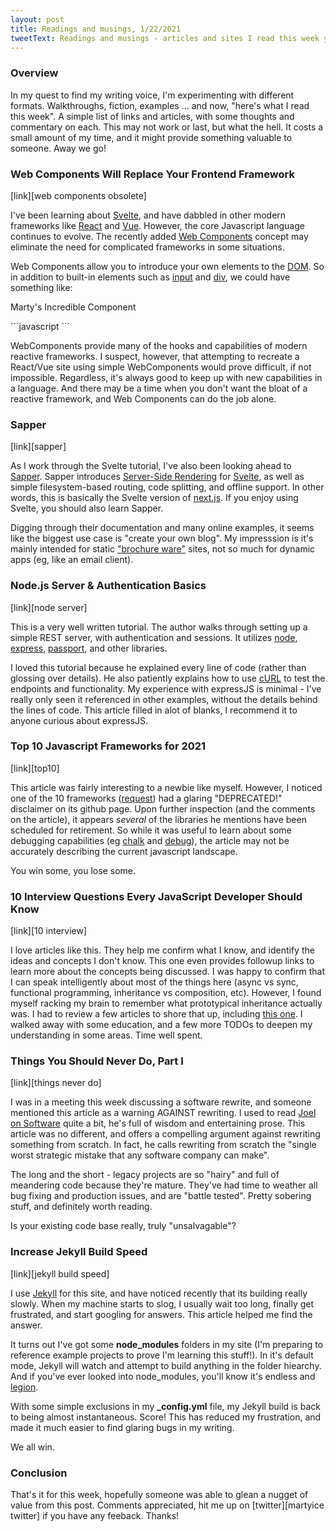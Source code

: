 ```yaml
---
layout: post
title: Readings and musings, 1/22/2021
tweetText: Readings and musings - articles and sites I read this week you might be interested in (1/22/2021)
---
```


<h3>Overview</h3>
In my quest to find my writing voice, I'm experimenting with different formats.  Walkthroughs, fiction, examples ... and now, "here's what I read this week".  A simple list of links and articles, with some thoughts and commentary on each.  This may not work or last, but what the hell.  It costs a small amount of my time, and it might provide something valuable to someone.  Away we go!

<h3>Web Components Will Replace Your Frontend Framework</h3>
[link][web components obsolete]

I've been learning about [Svelte][svelte], and have dabbled in other modern frameworks like [React][react] and [Vue][vue].  However, the core Javascript language continues to evolve.  The recently added [Web Components][web components] concept may eliminate the need for complicated frameworks in some situations.  

Web Components allow you to introduce your own elements to the [DOM][dom].  So in addition to built-in elements such as [input] and [div], we could have something like:

<p class="codeblock-label">Marty's Incredible Component</p>
```javascript
<MartysIncredibleComponent>
  <!-- Mind blowing things within -->
</MartysIncredibleComponent>
```

WebComponents provide many of the hooks and capabilities of modern reactive frameworks.  I suspect, however, that attempting to recreate a React/Vue site using simple WebComponents would prove difficult, if not impossible.  Regardless, it's always good to keep up with new capabilities in a language.  And there may be a time when you don't want the bloat of a reactive framework, and Web Components can do the job alone.

<h3>Sapper</h3>
[link][sapper]

As I work through the Svelte tutorial, I've also been looking ahead to [Sapper][sapper].  Sapper introduces [Server-Side Rendering][ssr] for [Svelte][svelte], as well as simple filesystem-based routing, code splitting, and offline support.  In other words, this is basically the Svelte version of [next.js][next].  If you enjoy using Svelte, you should also learn Sapper.  

Digging through their documentation and many online examples, it seems like the biggest use case is "create your own blog".  My impresssion is it's mainly intended for static ["brochure ware"][brochureware] sites, not so much for dynamic apps (eg, like an email client).

<h3>Node.js Server & Authentication Basics</h3>
[link][node server]

This is a very well written tutorial.  The author walks through setting up a simple REST server, with authentication and sessions.  It utilizes [node], [express], [passport], and other libraries.  

I loved this tutorial because he explained every line of code (rather than glossing over details).  He also patiently explains how to use [cURL][curl] to test the endpoints and functionality.  My experience with expressJS is minimal - I've really only seen it referenced in other examples, without the details behind the lines of code.  This article filled in alot of blanks, I recommend it to anyone curious about expressJS.

<h3>Top 10 Javascript Frameworks for 2021</h3>
[link][top10]

This article was fairly interesting to a newbie like myself.  However, I noticed one of the 10 frameworks ([request]) had a glaring "DEPRECATED!" disclaimer on its github page.  Upon further inspection (and the comments on the article), it appears *several* of the libraries he mentions have been scheduled for retirement.  So while it was useful to learn about some debugging capabilities (eg [chalk] and [debug]), the article may not be accurately describing the current javascript landscape.  

You win some, you lose some.

<h3>10 Interview Questions Every JavaScript Developer Should Know</h3>
[link][10 interview]

I love articles like this.  They help me confirm what I know, and identify the ideas and concepts I don't know.  This one even provides followup links to learn more about the concepts being discussed.  I was happy to confirm that I can speak intelligently about most of the things here (async vs sync, functional programming, inheritance vs composition, etc).  However, I found myself racking my brain to remember what prototypical inheritance actually was.  I had to review a few articles to shore that up, including [this one][classical vs prototypal].  I walked away with some education, and a few more TODOs to deepen my understanding in some areas.  Time well spent.

<h3>Things You Should Never Do, Part I</h3>
[link][things never do]

I was in a meeting this week discussing a software rewrite, and someone mentioned this article as a warning AGAINST rewriting.  I used to read [Joel on Software][joel] quite a bit, he's full of wisdom and entertaining prose.  This article was no different, and offers a compelling argument against rewriting something from scratch.  In fact, he calls rewriting from scratch the "single worst strategic mistake that any software company can make".  

The long and the short - legacy projects are so "hairy" and full of meandering code because they're mature.  They've had time to weather all bug fixing and production issues, and are "battle tested".  Pretty sobering stuff, and definitely worth reading.  

Is your existing code base really, truly "unsalvagable"?

<h3>Increase Jekyll Build Speed</h3>
[link][jekyll build speed]

I use [Jekyll][jekyll] for this site, and have noticed recently that its building really slowly.  When my machine starts to slog, I usually wait too long, finally get frustrated, and start googling for answers.  This article helped me find the answer.  

It turns out I've got some **node_modules** folders in my site (I'm preparing to reference example projects to prove I'm learning this stuff!).  In it's default mode, Jekyll will watch and attempt to build anything in the folder hiearchy.  And if you've ever looked into node_modules, you'll know it's endless and [legion].  

With some simple exclusions in my **_config.yml** file, my Jekyll build is back to being almost instantaneous.  Score!  This has reduced my frustration, and made it much easier to find glaring bugs in my writing.  

We all win.

<h3>Conclusion</h3>
That's it for this week, hopefully someone was able to glean a nugget of value from this post.  Comments appreciated, hit me up on [twitter][martyice twitter] if you have any feeback.  Thanks!

[web components obsolete]: https://blog.usejournal.com/web-components-will-replace-your-frontend-framework-3b17a580831c
[web components]: https://developer.mozilla.org/en-US/docs/Web/Web_Components
[svelte]: https://svelte.dev
[react]: https://reactjs.org/
[vue]: https://vuejs.org/
[dom]: https://www.w3schools.com/js/js_htmldom.asp
[input]: https://www.w3schools.com/tags/tag_input.asp
[div]: https://www.w3schools.com/Tags/tag_div.asp
[sapper]: https://sapper.svelte.dev/
[ssr]: https://medium.com/@baphemot/whats-server-side-rendering-and-do-i-need-it-cb42dc059b38
[next]: https://nextjs.org/
[node server]: https://medium.com/@evangow/server-authentication-basics-express-sessions-passport-and-curl-359b7456003d
[node]: https://nodejs.org/en/
[express]: https://expressjs.com/
[passport]: https://www.passportjs.org/
[curl]: https://en.wikipedia.org/wiki/CURL
[top10]: https://medium.com/javascript-in-plain-english/top-10-most-popular-javascript-libraries-to-use-in-2021-5da60f187992
[request]: https://github.com/request/request
[chalk]: https://github.com/chalk/chalk
[debug]: https://github.com/visionmedia/debug
[10 interview]: https://medium.com/javascript-scene/10-interview-questions-every-javascript-developer-should-know-6fa6bdf5ad95
[classical vs prototypal]: https://dev.to/crishanks/classical-vs-prototypal-inheritance-2o5a
[things never do]: https://www.joelonsoftware.com/2000/04/06/things-you-should-never-do-part-i/
[joel]: https://www.joelonsoftware.com/
[brochureware]: https://whatis.techtarget.com/definition/brochureware
[martyice twitter]: https://twitter.com/martyice
[jekyll build speed]: https://blog.webjeda.com/jekyll-build-speed/
[jekyll]: https://jekyllrb.com/
[legion]: https://www.bustle.com/articles/97313-what-does-we-are-legion-mean-for-anonymous-why-does-the-hacker-group-use-the